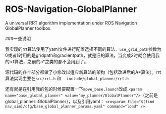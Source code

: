 # ROS-Navigation-GlobalPlanner
A universal RRT algorithm implementation under ROS Navigation GlobalPlanner toolbox.



###一些说明

我实现的rrt算法使用了yaml文件进行配置选择不同的算法，`use_grid_path`参数为0或者1时用的是gridpath和gradientpath，就是旧的算法，当变成2时就会使用我的rrt算法，之前的a*之类的都不会用到了。

源代码的各个部分都做了小修改以适应新算法的架构（包括改进后的A*算法），rrt算法实现主要在`src/rrt.h` 和 　`include/global_planner/rrt.h`

还有就是在引用我的包的时候要配置一下`move_base.launch`改成  `<param name="base_global_planner" value="my_planner/GlobalPlanner"/>`（之前是global_planner::GlobalPlanner），以及引用yaml： `<rosparam file="$(find nav_sim)/cfg/base_global_planner_params.yaml" command="load" />`